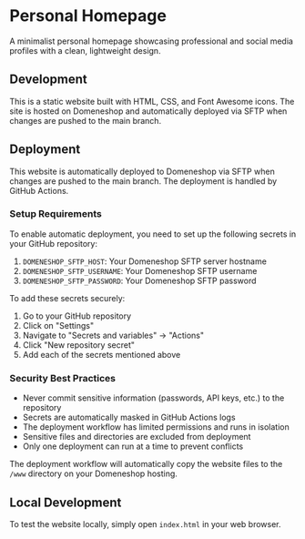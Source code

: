 # Personal Homepage

A minimalist personal homepage showcasing professional and social media profiles with a clean, lightweight design.

## Development

This is a static website built with HTML, CSS, and Font Awesome icons. The site is hosted on Domeneshop and automatically deployed via SFTP when changes are pushed to the main branch.

## Deployment

This website is automatically deployed to Domeneshop via SFTP when changes are pushed to the main branch. The deployment is handled by GitHub Actions.

### Setup Requirements

To enable automatic deployment, you need to set up the following secrets in your GitHub repository:

1. `DOMENESHOP_SFTP_HOST`: Your Domeneshop SFTP server hostname
2. `DOMENESHOP_SFTP_USERNAME`: Your Domeneshop SFTP username
3. `DOMENESHOP_SFTP_PASSWORD`: Your Domeneshop SFTP password

To add these secrets securely:
1. Go to your GitHub repository
2. Click on "Settings"
3. Navigate to "Secrets and variables" → "Actions"
4. Click "New repository secret"
5. Add each of the secrets mentioned above

### Security Best Practices

- Never commit sensitive information (passwords, API keys, etc.) to the repository
- Secrets are automatically masked in GitHub Actions logs
- The deployment workflow has limited permissions and runs in isolation
- Sensitive files and directories are excluded from deployment
- Only one deployment can run at a time to prevent conflicts

The deployment workflow will automatically copy the website files to the `/www` directory on your Domeneshop hosting.

## Local Development

To test the website locally, simply open `index.html` in your web browser.